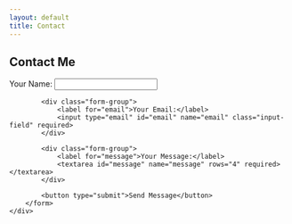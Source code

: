 ```yaml
---
layout: default
title: Contact
---
```


<section id="contact" class="section">
    <div class="container">
        <h2>Contact Me</h2>
        <form id="contact-form" action="https://formspree.io/f/mjvndlej" method="POST" onsubmit="return validateForm()">
            <div class="form-group">
                <label for="name">Your Name:</label>
                <input type="text" id="name" name="name" required>
            </div>
            
            <div class="form-group">
                <label for="email">Your Email:</label>
                <input type="email" id="email" name="email" class="input-field" required>
            </div>
            
            <div class="form-group">
                <label for="message">Your Message:</label>
                <textarea id="message" name="message" rows="4" required></textarea>
            </div>
            
            <button type="submit">Send Message</button>
        </form>
    </div>
</section>

<script src="https://code.jquery.com/jquery-3.5.1.slim.min.js"></script>
<script src="https://cdn.jsdelivr.net/npm/@popperjs/core@1.16.1/dist/umd/popper.min.js"></script>
<script src="https://stackpath.bootstrapcdn.com/bootstrap/4.5.2/js/bootstrap.min.js"></script>
<script src="{{ '/assets/js/scripts.js' | relative_url }}"></script>
